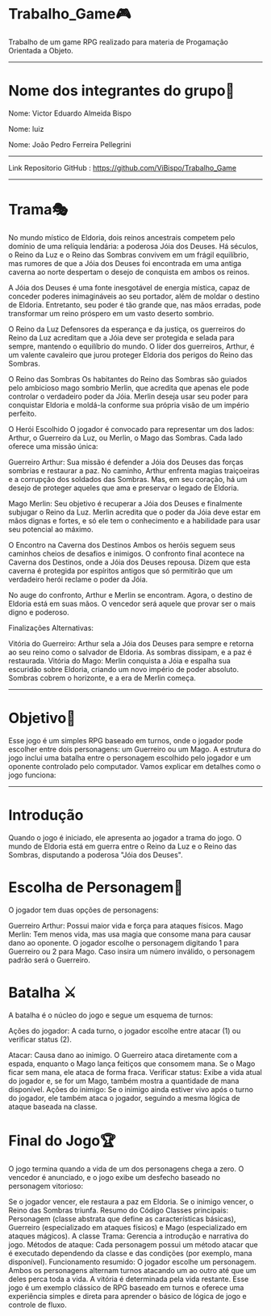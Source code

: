 # Trabalho_Game🎮
Trabalho de um game RPG realizado para materia de Progamação Orientada a Objeto.

------------------------------------------------------------------------------------------------------
# Nome dos integrantes do grupo📄
Nome: Victor Eduardo Almeida Bispo

Nome: luiz

Nome: João Pedro Ferreira Pellegrini

------------------------------------------------------------------------------------------------------
Link Repositorio GitHub : https://github.com/ViBispo/Trabalho_Game

------------------------------------------------------------------------------------------------------
# Trama🎭 

No mundo místico de Eldoria, dois reinos ancestrais competem pelo domínio de uma relíquia lendária: a poderosa Jóia dos Deuses. Há séculos, o Reino da Luz e o Reino das Sombras convivem em um frágil equilíbrio, mas rumores de que a Jóia dos Deuses foi encontrada em uma antiga caverna ao norte despertam o desejo de conquista em ambos os reinos.

A Jóia dos Deuses é uma fonte inesgotável de energia mística, capaz de conceder poderes inimagináveis ao seu portador, além de moldar o destino de Eldoria. Entretanto, seu poder é tão grande que, nas mãos erradas, pode transformar um reino próspero em um vasto deserto sombrio.

O Reino da Luz
Defensores da esperança e da justiça, os guerreiros do Reino da Luz acreditam que a Jóia deve ser protegida e selada para sempre, mantendo o equilíbrio do mundo. O líder dos guerreiros, Arthur, é um valente cavaleiro que jurou proteger Eldoria dos perigos do Reino das Sombras.

O Reino das Sombras
Os habitantes do Reino das Sombras são guiados pelo ambicioso mago sombrio Merlin, que acredita que apenas ele pode controlar o verdadeiro poder da Jóia. Merlin deseja usar seu poder para conquistar Eldoria e moldá-la conforme sua própria visão de um império perfeito.

O Herói Escolhido
O jogador é convocado para representar um dos lados: Arthur, o Guerreiro da Luz, ou Merlin, o Mago das Sombras. Cada lado oferece uma missão única:

Guerreiro Arthur: Sua missão é defender a Jóia dos Deuses das forças sombrias e restaurar a paz. No caminho, Arthur enfrenta magias traiçoeiras e a corrupção dos soldados das Sombras. Mas, em seu coração, há um desejo de proteger aqueles que ama e preservar o legado de Eldoria.

Mago Merlin: Seu objetivo é recuperar a Jóia dos Deuses e finalmente subjugar o Reino da Luz. Merlin acredita que o poder da Jóia deve estar em mãos dignas e fortes, e só ele tem o conhecimento e a habilidade para usar seu potencial ao máximo.

O Encontro na Caverna dos Destinos
Ambos os heróis seguem seus caminhos cheios de desafios e inimigos. O confronto final acontece na Caverna dos Destinos, onde a Jóia dos Deuses repousa. Dizem que esta caverna é protegida por espíritos antigos que só permitirão que um verdadeiro herói reclame o poder da Jóia.

No auge do confronto, Arthur e Merlin se encontram. Agora, o destino de Eldoria está em suas mãos. O vencedor será aquele que provar ser o mais digno e poderoso.

Finalizações Alternativas:

Vitória do Guerreiro: Arthur sela a Jóia dos Deuses para sempre e retorna ao seu reino como o salvador de Eldoria. As sombras dissipam, e a paz é restaurada.
Vitória do Mago: Merlin conquista a Jóia e espalha sua escuridão sobre Eldoria, criando um novo império de poder absoluto. Sombras cobrem o horizonte, e a era de Merlin começa.

------------------------------------------------------------------------------------------------------
# Objetivo📍 
Esse jogo é um simples RPG baseado em turnos, onde o jogador pode escolher entre dois personagens: um Guerreiro ou um Mago. A estrutura do jogo inclui uma batalha entre o personagem escolhido pelo jogador e um oponente controlado pelo computador. Vamos explicar em detalhes como o jogo funciona:

------------------------------------------------------------------------------------------------------

# Introdução
Quando o jogo é iniciado, ele apresenta ao jogador a trama do jogo. O mundo de Eldoria está em guerra entre o Reino da Luz e o Reino das Sombras, disputando a poderosa "Jóia dos Deuses".

# Escolha de Personagem👥
O jogador tem duas opções de personagens:

Guerreiro Arthur: Possui maior vida e força para ataques físicos.
Mago Merlin: Tem menos vida, mas usa magia que consome mana para causar dano ao oponente.
O jogador escolhe o personagem digitando 1 para Guerreiro ou 2 para Mago. Caso insira um número inválido, o personagem padrão será o Guerreiro.

# Batalha ⚔
A batalha é o núcleo do jogo e segue um esquema de turnos:

Ações do jogador: A cada turno, o jogador escolhe entre atacar (1) ou verificar status (2).

Atacar: Causa dano ao inimigo. O Guerreiro ataca diretamente com a espada, enquanto o Mago lança feitiços que consomem mana. Se o Mago ficar sem mana, ele ataca de forma fraca.
Verificar status: Exibe a vida atual do jogador e, se for um Mago, também mostra a quantidade de mana disponível.
Ações do inimigo: Se o inimigo ainda estiver vivo após o turno do jogador, ele também ataca o jogador, seguindo a mesma lógica de ataque baseada na classe.

# Final do Jogo🏆
O jogo termina quando a vida de um dos personagens chega a zero. O vencedor é anunciado, e o jogo exibe um desfecho baseado no personagem vitorioso:

Se o jogador vencer, ele restaura a paz em Eldoria.
Se o inimigo vencer, o Reino das Sombras triunfa.
Resumo do Código
Classes principais: Personagem (classe abstrata que define as características básicas), Guerreiro (especializado em ataques físicos) e Mago (especializado em ataques mágicos).
A classe Trama: Gerencia a introdução e narrativa do jogo.
Métodos de ataque: Cada personagem possui um método atacar que é executado dependendo da classe e das condições (por exemplo, mana disponível).
Funcionamento resumido:
O jogador escolhe um personagem.
Ambos os personagens alternam turnos atacando um ao outro até que um deles perca toda a vida.
A vitória é determinada pela vida restante.
Esse jogo é um exemplo clássico de RPG baseado em turnos e oferece uma experiência simples e direta para aprender o básico de lógica de jogo e controle de fluxo.
